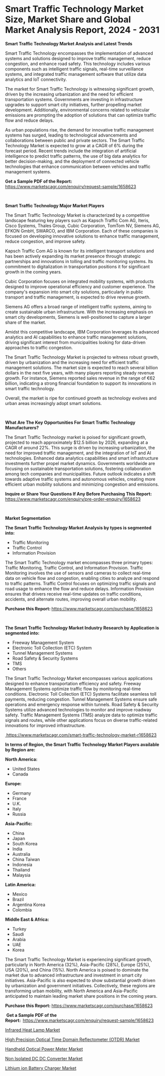 <p><h1>Smart Traffic Technology Market Size, Market Share and Global Market Analysis Report, 2024 - 2031</h1></p><p><strong>Smart Traffic Technology Market Analysis and Latest Trends</strong></p>
<p><p>Smart Traffic Technology encompasses the implementation of advanced systems and solutions designed to improve traffic management, reduce congestion, and enhance road safety. This technology includes various components such as intelligent traffic signals, real-time surveillance systems, and integrated traffic management software that utilize data analytics and IoT connectivity.</p><p>The market for Smart Traffic Technology is witnessing significant growth, driven by the increasing urbanization and the need for efficient transportation systems. Governments are investing in infrastructure upgrades to support smart city initiatives, further propelling market development. Additionally, environmental concerns related to vehicular emissions are prompting the adoption of solutions that can optimize traffic flow and reduce delays.</p><p>As urban populations rise, the demand for innovative traffic management systems has surged, leading to technological advancements and collaborations between public and private sectors. The Smart Traffic Technology Market is expected to grow at a CAGR of 6% during the forecast period. Recent trends include the integration of artificial intelligence to predict traffic patterns, the use of big data analytics for better decision-making, and the deployment of connected vehicle technologies that enhance communication between vehicles and traffic management systems.</p></p>
<p><strong>Get a Sample PDF of the Report:&nbsp;</strong> <a href="https://www.marketscagr.com/enquiry/request-sample/1658623?utm_campaign=1177&utm_medium=2&utm_source=Github&utm_content=ia&utm_term=28092024&utm_id=smart-traffic-technology">https://www.marketscagr.com/enquiry/request-sample/1658623</a></p>
<p>&nbsp;</p>
<p><strong>Smart Traffic Technology Major Market Players</strong></p>
<p><p>The Smart Traffic Technology Market is characterized by a competitive landscape featuring key players such as Kapsch Traffic Com AG, Iteris, Cisco Systems, Thales Group, Cubic Corporation, TomTom NV, Siemens AG, EFKON GmbH, SWARCO, and IBM Corporation. Each of these companies is focused on developing innovative solutions to enhance traffic management, reduce congestion, and improve safety.</p><p>Kapsch Traffic Com AG is known for its intelligent transport solutions and has been actively expanding its market presence through strategic partnerships and innovations in tolling and traffic monitoring systems. Its commitment to digitalization in transportation positions it for significant growth in the coming years.</p><p>Cubic Corporation focuses on integrated mobility systems, with products designed to improve operational efficiency and customer experience. The company's expansion into smart city solutions, particularly in public transport and traffic management, is expected to drive revenue growth.</p><p>Siemens AG offers a broad range of intelligent traffic systems, aiming to create sustainable urban infrastructure. With the increasing emphasis on smart city developments, Siemens is well-positioned to capture a larger share of the market. </p><p>Amidst this competitive landscape, IBM Corporation leverages its advanced analytics and AI capabilities to enhance traffic management solutions, driving significant interest from municipalities looking for data-driven approaches to traffic congestion.</p><p>The Smart Traffic Technology Market is projected to witness robust growth, driven by urbanization and the increasing need for efficient traffic management solutions. The market size is expected to reach several billion dollars in the next five years, with many players reporting steady revenue growth. For instance, Siemens reported sales revenue in the range of €62 billion, indicating a strong financial foundation to support its innovations in smart traffic technology. </p><p>Overall, the market is ripe for continued growth as technology evolves and urban areas increasingly adopt smart solutions.</p></p>
<p>&nbsp;</p>
<p><strong>What Are The Key Opportunities For Smart Traffic Technology Manufacturers?</strong></p>
<p><p>The Smart Traffic Technology market is poised for significant growth, projected to reach approximately $12.5 billion by 2026, expanding at a CAGR of around 22%. This surge is driven by increasing urbanization, the need for improved traffic management, and the integration of IoT and AI technologies. Enhanced data analytics capabilities and smart infrastructure investments further propel market dynamics. Governments worldwide are focusing on sustainable transportation solutions, fostering collaboration among tech companies and municipalities. Future outlook indicates a shift towards adaptive traffic systems and autonomous vehicles, creating more efficient urban mobility solutions and minimizing congestion and emissions.</p></p>
<p><strong>Inquire or Share Your Questions If Any Before Purchasing This Report:</strong> <a href="https://www.marketscagr.com/enquiry/pre-order-enquiry/1658623?utm_campaign=1177&utm_medium=2&utm_source=Github&utm_content=ia&utm_term=28092024&utm_id=smart-traffic-technology">https://www.marketscagr.com/enquiry/pre-order-enquiry/1658623</a></p>
<p>&nbsp;</p>
<p><strong>Market Segmentation</strong></p>
<p><strong>The Smart Traffic Technology Market Analysis by types is segmented into:</strong></p>
<p><ul><li>Traffic Monitoring</li><li>Traffic Control</li><li>Information Provision</li></ul></p>
<p><p>The Smart Traffic Technology market encompasses three primary types: Traffic Monitoring, Traffic Control, and Information Provision. Traffic Monitoring involves the use of sensors and cameras to collect real-time data on vehicle flow and congestion, enabling cities to analyze and respond to traffic patterns. Traffic Control focuses on optimizing traffic signals and road usage to enhance the flow and reduce delays. Information Provision ensures that drivers receive real-time updates on traffic conditions, accidents, and alternate routes, improving overall urban mobility.</p></p>
<p><strong>Purchase this Report:&nbsp;</strong><a href="https://www.marketscagr.com/purchase/1658623?utm_campaign=1177&utm_medium=2&utm_source=Github&utm_content=ia&utm_term=28092024&utm_id=smart-traffic-technology">https://www.marketscagr.com/purchase/1658623</a></p>
<p>&nbsp;</p>
<p><strong>The Smart Traffic Technology Market Industry Research by Application is segmented into:</strong></p>
<p><ul><li>Freeway Management System</li><li>Electronic Toll Collection (ETC) System</li><li>Tunnel Management Systems</li><li>Road Safety & Security Systems</li><li>TMS</li><li>Others</li></ul></p>
<p><p>The Smart Traffic Technology Market encompasses various applications designed to enhance transportation efficiency and safety. Freeway Management Systems optimize traffic flow by monitoring real-time conditions. Electronic Toll Collection (ETC) Systems facilitate seamless toll payments, reducing congestion. Tunnel Management Systems ensure safe operations and emergency response within tunnels. Road Safety & Security Systems utilize advanced technologies to monitor and improve roadway safety. Traffic Management Systems (TMS) analyze data to optimize traffic signals and routes, while other applications focus on diverse traffic-related innovations for improved infrastructure.</p></p>
<p><a href="https://www.marketscagr.com/smart-traffic-technology-market-r1658623?utm_campaign=1177&utm_medium=2&utm_source=Github&utm_content=ia&utm_term=28092024&utm_id=smart-traffic-technology">&nbsp;https://www.marketscagr.com/smart-traffic-technology-market-r1658623</a></p>
<p><strong>In terms of Region, the Smart Traffic Technology Market Players available by Region are:</strong></p>
<p>
    <p> <strong> North America: </strong>
        <ul>
            <li>United States</li>
            <li>Canada</li>
        </ul>
        </p> 
    <p> <strong> Europe: </strong>
        <ul>
            <li>Germany</li>
            <li>France</li>
            <li>U.K.</li>
            <li>Italy</li>
            <li>Russia</li>
        </ul>
        </p> 
    <p> <strong> Asia-Pacific: </strong>
        <ul>
            <li>China</li>
            <li>Japan</li>
            <li>South Korea</li>
            <li>India</li>
            <li>Australia</li>
            <li>China Taiwan</li>
            <li>Indonesia</li>
            <li>Thailand</li>
            <li>Malaysia</li>
        </ul>
        </p> 
    <p> <strong> Latin America: </strong>
        <ul>
            <li>Mexico</li>
            <li>Brazil</li>
            <li>Argentina Korea</li>
            <li>Colombia</li>
        </ul>
        </p> 
    <p> <strong> Middle East & Africa: </strong>
        <ul>
            <li>Turkey</li>
            <li>Saudi</li>
            <li>Arabia</li>
            <li>UAE</li>
            <li>Korea</li>
        </ul>
    </p>
    </p>
<p><p>The Smart Traffic Technology Market is experiencing significant growth, particularly in North America (32%), Asia-Pacific (28%), Europe (25%), USA (20%), and China (15%). North America is poised to dominate the market due to advanced infrastructure and investment in smart city initiatives. Asia-Pacific is also expected to show substantial growth driven by urbanization and government initiatives. Collectively, these regions are transforming urban mobility, with North America and Asia-Pacific anticipated to maintain leading market share positions in the coming years.</p></p>
<p><strong>Purchase this Report: </strong><a href="https://www.marketscagr.com/purchase/1658623?utm_campaign=1177&utm_medium=2&utm_source=Github&utm_content=ia&utm_term=28092024&utm_id=smart-traffic-technology">https://www.marketscagr.com/purchase/1658623</a></p>
<p>&nbsp;<strong>Get a Sample PDF of the Report:&nbsp;&nbsp;</strong><a href="https://www.marketscagr.com/enquiry/request-sample/1658623?utm_campaign=1177&utm_medium=2&utm_source=Github&utm_content=ia&utm_term=28092024&utm_id=smart-traffic-technology">https://www.marketscagr.com/enquiry/request-sample/1658623</a></p>
<p><strong></strong></p>
<p><p><a href="https://www.linkedin.com/pulse/global-infrared-heat-lamp-industry-types-applications-market-wtlgc?trackingId=IydR0JVoS1Kt%2Fwb%2F3DSVRg%3D%3D&utm_campaign=1177&utm_medium=2&utm_source=Github&utm_content=ia&utm_term=28092024&utm_id=smart-traffic-technology">Infrared Heat Lamp Market</a></p><p><a href="https://issuu.com/reportprime-2/docs/high-precision-optical-time-domain-_773e9b61f887be?utm_campaign=1177&utm_medium=2&utm_source=Github&utm_content=ia&utm_term=28092024&utm_id=smart-traffic-technology">High Precision Optical Time Domain Reflectometer (OTDR) Market</a></p><p><a href="https://issuu.com/reportprime-2/docs/handheld-optical-power-meter-market_5fd7db331ecb9a?utm_campaign=1177&utm_medium=2&utm_source=Github&utm_content=ia&utm_term=28092024&utm_id=smart-traffic-technology">Handheld Optical Power Meter Market</a></p><p><a href="https://www.linkedin.com/pulse/what-driving-global-non-isolated-dc-converter-market-dive-trends-wqyrc?trackingId=vhUihzBASp%2BKEf3MAvzZHw%3D%3D&utm_campaign=1177&utm_medium=2&utm_source=Github&utm_content=ia&utm_term=28092024&utm_id=smart-traffic-technology">Non Isolated DC DC Converter Market</a></p><p><a href="https://www.linkedin.com/pulse/lithium-ion-battery-charger-market-global-trends-forecast-2024-ibllc?trackingId=By%2FzMk%2B7TWmINxDtvjPGbw%3D%3D&utm_campaign=1177&utm_medium=2&utm_source=Github&utm_content=ia&utm_term=28092024&utm_id=smart-traffic-technology">Lithium ion Battery Charger Market</a></p></p>